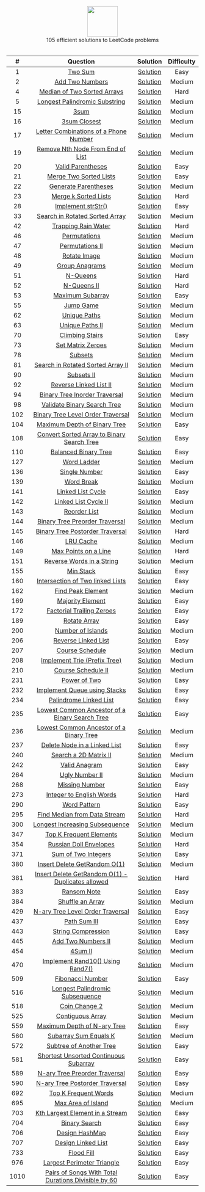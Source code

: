 <p align="center">
  <a href="https://leetcode.com/rodneyshag">
    <img height=80 src="https://leetcode.com/static/webpack_bundles/images/logo-dark.e99485d9b.svg">
  </a>
  <br>105 efficient solutions to LeetCode problems
  <br><br>
</p>


|   ﻿#  |                                                                 Question                                                                 |                                                                          Solution                                                                         | Difficulty |
|:----:|:----------------------------------------------------------------------------------------------------------------------------------------:|:---------------------------------------------------------------------------------------------------------------------------------------------------------:|:----------:|
|   1  | [Two Sum](https://leetcode.com/problems/two-sum)                                                                                         | [Solution](https://github.com/RodneyShag/LeetCode_solutions/blob/master/Solutions/Two%20Sum.md)                                                           |    Easy    |
|   2  | [Add Two Numbers](https://leetcode.com/problems/add-two-numbers)                                                                         | [Solution](https://github.com/RodneyShag/LeetCode_solutions/blob/master/Solutions/Add%20Two%20Numbers.md)                                                 |   Medium   |
|   4  | [Median of Two Sorted Arrays](https://leetcode.com/problems/median-of-two-sorted-arrays)                                                 | [Solution](https://github.com/RodneyShag/LeetCode_solutions/blob/master/Solutions/Median%20of%20Two%20Sorted%20Arrays.md)                                 |    Hard    |
|   5  | [Longest Palindromic Substring](https://leetcode.com/problems/longest-palindromic-substring)                                             | [Solution](https://github.com/RodneyShag/LeetCode_solutions/blob/master/Solutions/Longest%20Palindromic%20Substring.md)                                   |   Medium   |
|  15  | [3sum](https://leetcode.com/problems/3sum)                                                                                               | [Solution](https://github.com/RodneyShag/LeetCode_solutions/blob/master/Solutions/3sum.md)                                                                |   Medium   |
|  16  | [3sum Closest](https://leetcode.com/problems/3sum-closest)                                                                               | [Solution](https://github.com/RodneyShag/LeetCode_solutions/blob/master/Solutions/3sum%20Closest.md)                                                      |   Medium   |
|  17  | [Letter Combinations of a Phone Number](https://leetcode.com/problems/letter-combinations-of-a-phone-number)                             | [Solution](https://github.com/RodneyShag/LeetCode_solutions/blob/master/Solutions/Letter%20Combinations%20of%20a%20Phone%20Number.md)                     |   Medium   |
|  19  | [Remove Nth Node From End of List](https://leetcode.com/problems/remove-nth-node-from-end-of-list)                                       | [Solution](https://github.com/RodneyShag/LeetCode_solutions/blob/master/Solutions/Remove%20Nth%20Node%20From%20End%20of%20List.md)                        |   Medium   |
|  20  | [Valid Parentheses](https://leetcode.com/problems/valid-parentheses)                                                                     | [Solution](https://github.com/RodneyShag/LeetCode_solutions/blob/master/Solutions/Valid%20Parentheses.md)                                                 |    Easy    |
|  21  | [Merge Two Sorted Lists](https://leetcode.com/problems/merge-two-sorted-lists)                                                           | [Solution](https://github.com/RodneyShag/LeetCode_solutions/blob/master/Solutions/Merge%20Two%20Sorted%20Lists.md)                                        |    Easy    |
|  22  | [Generate Parentheses](https://leetcode.com/problems/generate-parentheses)                                                               | [Solution](https://github.com/RodneyShag/LeetCode_solutions/blob/master/Solutions/Generate%20Parentheses.md)                                              |   Medium   |
|  23  | [Merge k Sorted Lists](https://leetcode.com/problems/merge-k-sorted-lists)                                                               | [Solution](https://github.com/RodneyShag/LeetCode_solutions/blob/master/Solutions/Merge%20k%20Sorted%20Lists.md)                                          |    Hard    |
|  28  | [Implement strStr()](https://leetcode.com/problems/implement-strstr)                                                                     | [Solution](https://github.com/RodneyShag/LeetCode_solutions/blob/master/Solutions/Implement%20strStr.md)                                                  |    Easy    |
|  33  | [Search in Rotated Sorted Array](https://leetcode.com/problems/search-in-rotated-sorted-array)                                           | [Solution](https://github.com/RodneyShag/LeetCode_solutions/blob/master/Solutions/Search%20in%20Rotated%20Sorted%20Array.md)                              |   Medium   |
|  42  | [Trapping Rain Water](https://leetcode.com/problems/trapping-rain-water)                                                                 | [Solution](https://github.com/RodneyShag/LeetCode_solutions/blob/master/Solutions/Trapping%20Rain%20Water.md)                                             |    Hard    |
|  46  | [Permutations](https://leetcode.com/problems/permutations)                                                                               | [Solution](https://github.com/RodneyShag/LeetCode_solutions/blob/master/Solutions/Permutations.md)                                                        |   Medium   |
|  47  | [Permutations II](https://leetcode.com/problems/permutations-ii)                                                                         | [Solution](https://github.com/RodneyShag/LeetCode_solutions/blob/master/Solutions/Permutations%20II.md)                                                   |   Medium   |
|  48  | [Rotate Image](https://leetcode.com/problems/rotate-image)                                                                               | [Solution](https://github.com/RodneyShag/LeetCode_solutions/blob/master/Solutions/Rotate%20Image.md)                                                      |   Medium   |
|  49  | [Group Anagrams](https://leetcode.com/problems/group-anagrams)                                                                           | [Solution](https://github.com/RodneyShag/LeetCode_solutions/blob/master/Solutions/Group%20Anagrams.md)                                                    |   Medium   |
|  51  | [N-Queens](https://leetcode.com/problems/n-queens)                                                                                       | [Solution](https://github.com/RodneyShag/LeetCode_solutions/blob/master/Solutions/N-Queens.md)                                                            |    Hard    |
|  52  | [N-Queens II](https://leetcode.com/problems/n-queens-ii)                                                                                 | [Solution](https://github.com/RodneyShag/LeetCode_solutions/blob/master/Solutions/N-Queens%20II.md)                                                       |    Hard    |
|  53  | [Maximum Subarray](https://leetcode.com/problems/maximum-subarray)                                                                       | [Solution](https://github.com/RodneyShag/LeetCode_solutions/blob/master/Solutions/Maximum%20Subarray.md)                                                  |    Easy    |
|  55  | [Jump Game](https://leetcode.com/problems/jump-game)                                                                                     | [Solution](https://github.com/RodneyShag/LeetCode_solutions/blob/master/Solutions/Jump%20Game.md)                                                         |   Medium   |
|  62  | [Unique Paths](https://leetcode.com/problems/unique-paths)                                                                               | [Solution](https://github.com/RodneyShag/LeetCode_solutions/blob/master/Solutions/Unique%20Paths.md)                                                      |   Medium   |
|  63  | [Unique Paths II](https://leetcode.com/problems/unique-paths-ii)                                                                         | [Solution](https://github.com/RodneyShag/LeetCode_solutions/blob/master/Solutions/Unique%20Paths%20II.md)                                                 |   Medium   |
|  70  | [Climbing Stairs](https://leetcode.com/problems/climbing-stairs)                                                                         | [Solution](https://github.com/RodneyShag/LeetCode_solutions/blob/master/Solutions/Climbing%20Stairs.md)                                                   |    Easy    |
|  73  | [Set Matrix Zeroes](https://leetcode.com/problems/set-matrix-zeroes)                                                                     | [Solution](https://github.com/RodneyShag/LeetCode_solutions/blob/master/Solutions/Set%20Matrix%20Zeroes.md)                                               |   Medium   |
|  78  | [Subsets](https://leetcode.com/problems/subsets/)                                                                                        | [Solution](https://github.com/RodneyShag/LeetCode_solutions/blob/master/Solutions/Subsets.md)                                                             |   Medium   |
|  81  | [Search in Rotated Sorted Array II](https://leetcode.com/problems/search-in-rotated-sorted-array-ii)                                     | [Solution](https://github.com/RodneyShag/LeetCode_solutions/blob/master/Solutions/Search%20in%20Rotated%20Sorted%20Array%20II.md)                         |   Medium   |
|  90  | [Subsets II](https://leetcode.com/problems/subsets-ii)                                                                                   | [Solution](https://github.com/RodneyShag/LeetCode_solutions/blob/master/Solutions/Subsets%20II.md)                                                        |   Medium   |
|  92  | [Reverse Linked List II](https://leetcode.com/problems/reverse-linked-list-ii)                                                           | [Solution](https://github.com/RodneyShag/LeetCode_solutions/blob/master/Solutions/Reverse%20Linked%20List%20II.md)                                        |   Medium   |
|  94  | [Binary Tree Inorder Traversal](https://leetcode.com/problems/binary-tree-inorder-traversal)                                             | [Solution](https://github.com/RodneyShag/LeetCode_solutions/blob/master/Solutions/Binary%20Tree%20Inorder%20Traversal.md)                                 |   Medium   |
|  98  | [Validate Binary Search Tree](https://leetcode.com/problems/validate-binary-search-tree)                                                 | [Solution](https://github.com/RodneyShag/LeetCode_solutions/blob/master/Solutions/Validate%20Binary%20Search%20Tree.md)                                   |   Medium   |
|  102 | [Binary Tree Level Order Traversal](https://leetcode.com/problems/binary-tree-level-order-traversal)                                     | [Solution](https://github.com/RodneyShag/LeetCode_solutions/blob/master/Solutions/Binary%20Tree%20Level%20Order%20Traversal.md)                           |   Medium   |
|  104 | [Maximum Depth of Binary Tree](https://leetcode.com/problems/maximum-depth-of-binary-tree)                                               | [Solution](https://github.com/RodneyShag/LeetCode_solutions/blob/master/Solutions/Maximum%20Depth%20of%20Binary%20Tree.md)                                |    Easy    |
|  108 | [Convert Sorted Array to Binary Search Tree](https://leetcode.com/problems/convert-sorted-array-to-binary-search-tree)                   | [Solution](https://github.com/RodneyShag/LeetCode_solutions/blob/master/Solutions/Convert%20Sorted%20Array%20to%20Binary%20Search%20Tree.md)              |    Easy    |
|  110 | [Balanced Binary Tree](https://leetcode.com/problems/balanced-binary-tree)                                                               | [Solution](https://github.com/RodneyShag/LeetCode_solutions/blob/master/Solutions/Balanced%20Binary%20Tree.md)                                            |    Easy    |
|  127 | [Word Ladder](https://leetcode.com/problems/word-ladder)                                                                                 | [Solution](https://github.com/RodneyShag/LeetCode_solutions/blob/master/Solutions/Word%20Ladder.md)                                                       |   Medium   |
|  136 | [Single Number](https://leetcode.com/problems/single-number)                                                                             | [Solution](https://github.com/RodneyShag/LeetCode_solutions/blob/master/Solutions/Single%20Number.md)                                                     |    Easy    |
|  139 | [Word Break](https://leetcode.com/problems/word-break)                                                                                   | [Solution](https://github.com/RodneyShag/LeetCode_solutions/blob/master/Solutions/Word%20Break.md)                                                        |   Medium   |
|  141 | [Linked List Cycle](https://leetcode.com/problems/linked-list-cycle)                                                                     | [Solution](https://github.com/RodneyShag/LeetCode_solutions/blob/master/Solutions/Linked%20List%20Cycle.md)                                               |    Easy    |
|  142 | [Linked List Cycle II](https://leetcode.com/problems/linked-list-cycle-ii)                                                               | [Solution](https://github.com/RodneyShag/LeetCode_solutions/blob/master/Solutions/Linked%20List%20Cycle%20II.md)                                          |   Medium   |
|  143 | [Reorder List](https://leetcode.com/problems/reorder-list)                                                                               | [Solution](https://github.com/RodneyShag/LeetCode_solutions/blob/master/Solutions/Reorder%20List.md)                                                      |   Medium   |
|  144 | [Binary Tree Preorder Traversal](https://leetcode.com/problems/binary-tree-preorder-traversal)                                           | [Solution](https://github.com/RodneyShag/LeetCode_solutions/blob/master/Solutions/Binary%20Tree%20Preorder%20Traversal.md)                                |   Medium   |
|  145 | [Binary Tree Postorder Traversal](https://leetcode.com/problems/binary-tree-postorder-traversal)                                         | [Solution](https://github.com/RodneyShag/LeetCode_solutions/blob/master/Solutions/Binary%20Tree%20Postorder%20Traversal.md)                               |    Hard    |
|  146 | [LRU Cache](https://leetcode.com/problems/lru-cache)                                                                                     | [Solution](https://github.com/RodneyShag/LeetCode_solutions/blob/master/Solutions/LRU%20Cache.md)                                                         |   Medium   |
|  149 | [Max Points on a Line](https://leetcode.com/problems/max-points-on-a-line)                                                               | [Solution](https://github.com/RodneyShag/LeetCode_solutions/blob/master/Solutions/Max%20Points%20on%20a%20Line.md)                                        |    Hard    |
|  151 | [Reverse Words in a String](https://leetcode.com/problems/reverse-words-in-a-string)                                                     | [Solution](https://github.com/RodneyShag/LeetCode_solutions/blob/master/Solutions/Reverse%20Words%20in%20a%20String.md)                                   |   Medium   |
|  155 | [Min Stack](https://leetcode.com/problems/min-stack)                                                                                     | [Solution](https://github.com/RodneyShag/LeetCode_solutions/blob/master/Solutions/Min%20Stack.md)                                                         |    Easy    |
|  160 | [Intersection of Two linked Lists](https://leetcode.com/problems/intersection-of-two-linked-lists)                                       | [Solution](https://github.com/RodneyShag/LeetCode_solutions/blob/master/Solutions/Intersection%20of%20Two%20linked%20Lists.md)                            |    Easy    |
|  162 | [Find Peak Element](https://leetcode.com/problems/find-peak-element)                                                                     | [Solution](https://github.com/RodneyShag/LeetCode_solutions/blob/master/Solutions/Find%20Peak%20Element.md)                                               |   Medium   |
|  169 | [Majority Element](https://leetcode.com/problems/majority-element)                                                                       | [Solution](https://github.com/RodneyShag/LeetCode_solutions/blob/master/Solutions/Majority%20Element.md)                                                  |    Easy    |
|  172 | [Factorial Trailing Zeroes](https://leetcode.com/problems/factorial-trailing-zeroes)                                                     | [Solution](https://github.com/RodneyShag/LeetCode_solutions/blob/master/Solutions/Factorial%20Trailing%20Zeroes.md)                                       |    Easy    |
|  189 | [Rotate Array](https://leetcode.com/problems/rotate-array)                                                                               | [Solution](https://github.com/RodneyShag/LeetCode_solutions/blob/master/Solutions/Rotate%20Array.md)                                                      |    Easy    |
|  200 | [Number of Islands](https://leetcode.com/problems/number-of-islands)                                                                     | [Solution](https://github.com/RodneyShag/LeetCode_solutions/blob/master/Solutions/Number%20of%20Islands.md)                                               |   Medium   |
|  206 | [Reverse Linked List](https://leetcode.com/problems/reverse-linked-list)                                                                 | [Solution](https://github.com/RodneyShag/LeetCode_solutions/blob/master/Solutions/Reverse%20Linked%20List.md)                                             |    Easy    |
|  207 | [Course Schedule](https://leetcode.com/problems/course-schedule)                                                                         | [Solution](https://github.com/RodneyShag/LeetCode_solutions/blob/master/Solutions/Course%20Schedule.md)                                                   |   Medium   |
|  208 | [Implement Trie (Prefix Tree)](https://leetcode.com/problems/implement-trie-prefix-tree)                                                 | [Solution](https://github.com/RodneyShag/LeetCode_solutions/blob/master/Solutions/Implement%20Trie%20(Prefix%20Tree).md)                                  |   Medium   |
|  210 | [Course Schedule II](https://leetcode.com/problems/course-schedule-ii)                                                                   | [Solution](https://github.com/RodneyShag/LeetCode_solutions/blob/master/Solutions/Course%20Schedule%20II.md)                                              |   Medium   |
|  231 | [Power of Two](https://leetcode.com/problems/power-of-two)                                                                               | [Solution](https://github.com/RodneyShag/LeetCode_solutions/blob/master/Solutions/Power%20of%20Two.md)                                                    |    Easy    |
|  232 | [Implement Queue using Stacks](https://leetcode.com/problems/implement-queue-using-stacks)                                               | [Solution](https://github.com/RodneyShag/LeetCode_solutions/blob/master/Solutions/Implement%20Queue%20using%20Stacks.md)                                  |    Easy    |
|  234 | [Palindrome Linked List](https://leetcode.com/problems/palindrome-linked-list)                                                           | [Solution](https://github.com/RodneyShag/LeetCode_solutions/blob/master/Solutions/Palindrome%20Linked%20List.md)                                          |    Easy    |
|  235 | [Lowest Common Ancestor of a Binary Search Tree](https://leetcode.com/problems/lowest-common-ancestor-of-a-binary-search-tree)           | [Solution](https://github.com/RodneyShag/LeetCode_solutions/blob/master/Solutions/Lowest%20Common%20Ancestor%20of%20a%20Binary%20Search%20Tree.md)        |    Easy    |
|  236 | [Lowest Common Ancestor of a Binary Tree](https://leetcode.com/problems/lowest-common-ancestor-of-a-binary-tree)                         | [Solution](https://github.com/RodneyShag/LeetCode_solutions/blob/master/Solutions/Lowest%20Common%20Ancestor%20of%20a%20Binary%20Tree.md)                 |   Medium   |
|  237 | [Delete Node in a Linked List](https://leetcode.com/problems/delete-node-in-a-linked-list)                                               | [Solution](https://github.com/RodneyShag/LeetCode_solutions/blob/master/Solutions/Delete%20Node%20in%20a%20Linked%20List.md)                              |    Easy    |
|  240 | [Search a 2D Matrix II](https://leetcode.com/problems/search-a-2d-matrix-ii)                                                             | [Solution](https://github.com/RodneyShag/LeetCode_solutions/blob/master/Solutions/Search%20a%202D%20Matrix%20II.md)                                       |   Medium   |
|  242 | [Valid Anagram](https://leetcode.com/problems/valid-anagram)                                                                             | [Solution](https://github.com/RodneyShag/LeetCode_solutions/blob/master/Solutions/Valid%20Anagram.md)                                                     |    Easy    |
|  264 | [Ugly Number II](https://leetcode.com/problems/ugly-number-ii)                                                                           | [Solution](https://github.com/RodneyShag/LeetCode_solutions/blob/master/Solutions/Ugly%20Number%20II.md)                                                  |   Medium   |
|  268 | [Missing Number](https://leetcode.com/problems/missing-number)                                                                           | [Solution](https://github.com/RodneyShag/LeetCode_solutions/blob/master/Solutions/Missing%20Number.md)                                                    |    Easy    |
|  273 | [Integer to English Words](https://leetcode.com/problems/integer-to-english-words)                                                       | [Solution](https://github.com/RodneyShag/LeetCode_solutions/blob/master/Solutions/Integer%20to%20English%20Words.md)                                      |    Hard    |
|  290 | [Word Pattern](https://leetcode.com/problems/word-pattern)                                                                               | [Solution](https://github.com/RodneyShag/LeetCode_solutions/blob/master/Solutions/Word%20Pattern.md)                                                      |    Easy    |
|  295 | [Find Median from Data Stream](https://leetcode.com/problems/find-median-from-data-stream)                                               | [Solution](https://github.com/RodneyShag/LeetCode_solutions/blob/master/Solutions/Find%20Median%20from%20Data%20Stream.md)                                |    Hard    |
|  300 | [Longest Increasing Subsequence](https://leetcode.com/problems/longest-increasing-subsequence)                                           | [Solution](https://github.com/RodneyShag/LeetCode_solutions/blob/master/Solutions/Longest%20Increasing%20Subsequence.md)                                  |   Medium   |
|  347 | [Top K Frequent Elements](https://leetcode.com/problems/top-k-frequent-elements)                                                         | [Solution](https://github.com/RodneyShag/LeetCode_solutions/blob/master/Solutions/Top%20K%20Frequent%20Elements.md)                                       |   Medium   |
|  354 | [Russian Doll Envelopes](https://leetcode.com/problems/russian-doll-envelopes)                                                           | [Solution](https://github.com/RodneyShag/LeetCode_solutions/blob/master/Solutions/Russian%20Doll%20Envelopes.md)                                          |    Hard    |
|  371 | [Sum of Two Integers](https://leetcode.com/problems/sum-of-two-integers)                                                                 | [Solution](https://github.com/RodneyShag/LeetCode_solutions/blob/master/Solutions/Sum%20of%20Two%20Integers.md)                                           |    Easy    |
|  380 | [Insert Delete GetRandom O(1)](https://leetcode.com/problems/insert-delete-getrandom-o1)                                                 | [Solution](https://github.com/RodneyShag/LeetCode_solutions/blob/master/Solutions/Insert%20Delete%20GetRandom%20O%281%29.md)                              |   Medium   |
|  381 | [Insert Delete GetRandom O(1) - Duplicates allowed](https://leetcode.com/problems/insert-delete-getrandom-o1-duplicates-allowed)         | [Solution](https://github.com/RodneyShag/LeetCode_solutions/blob/master/Solutions/Insert%20Delete%20GetRandom%20O%281%29%20-%20Duplicates%20allowed.md)   |    Hard    |
|  383 | [Ransom Note](https://leetcode.com/problems/ransom-note)                                                                                 | [Solution](https://github.com/RodneyShag/LeetCode_solutions/blob/master/Solutions/Ransom%20Note.md)                                                       |    Easy    |
|  384 | [Shuffle an Array](https://leetcode.com/problems/shuffle-an-array)                                                                       | [Solution](https://github.com/RodneyShag/LeetCode_solutions/blob/master/Solutions/Shuffle%20an%20Array.md)                                                |   Medium   |
|  429 | [N-ary Tree Level Order Traversal](https://leetcode.com/problems/n-ary-tree-level-order-traversal)                                       | [Solution](https://github.com/RodneyShag/LeetCode_solutions/blob/master/Solutions/N-ary%20Tree%20Level%20Order%20Traversal.md)                            |    Easy    |
|  437 | [Path Sum III](https://leetcode.com/problems/path-sum-iii)                                                                               | [Solution](https://github.com/RodneyShag/LeetCode_solutions/blob/master/Solutions/Path%20Sum%20III.md)                                                    |    Easy    |
|  443 | [String Compression](https://leetcode.com/problems/string-compression)                                                                   | [Solution](https://github.com/RodneyShag/LeetCode_solutions/blob/master/Solutions/String%20Compression.md)                                                |    Easy    |
|  445 | [Add Two Numbers II](https://leetcode.com/problems/add-two-numbers-ii)                                                                   | [Solution](https://github.com/RodneyShag/LeetCode_solutions/blob/master/Solutions/Add%20Two%20Numbers%20II.md)                                            |   Medium   |
|  454 | [4Sum II](https://leetcode.com/problems/4sum-ii)                                                                                         | [Solution](https://github.com/RodneyShag/LeetCode_solutions/blob/master/Solutions/4Sum%20II.md)                                                           |   Medium   |
|  470 | [Implement Rand10() Using Rand7()](https://leetcode.com/problems/implement-rand10-using-rand7)                                           | [Solution](https://github.com/RodneyShag/LeetCode_solutions/blob/master/Solutions/Implement%20Rand10()%20Using%20Rand7().md)                              |   Medium   |
|  509 | [Fibonacci Number](https://leetcode.com/problems/fibonacci-number)                                                                       | [Solution](https://github.com/RodneyShag/LeetCode_solutions/blob/master/Solutions/Fibonacci%20Number.md)                                                  |    Easy    |
|  516 | [Longest Palindromic Subsequence](https://leetcode.com/problems/longest-palindromic-subsequence)                                         | [Solution](https://github.com/RodneyShag/LeetCode_solutions/blob/master/Solutions/Longest%20Palindromic%20Subsequence.md)                                 |   Medium   |
|  518 | [Coin Change 2](https://leetcode.com/problems/coin-change-2)                                                                             | [Solution](https://github.com/RodneyShag/LeetCode_solutions/blob/master/Solutions/Coin%20Change%202.md)                                                   |   Medium   |
|  525 | [Contiguous Array](https://leetcode.com/problems/contiguous-array)                                                                       | [Solution](https://github.com/RodneyShag/LeetCode_solutions/blob/master/Solutions/Contiguous%20Array.md)                                                  |   Medium   |
|  559 | [Maximum Depth of N-ary Tree](https://leetcode.com/problems/maximum-depth-of-n-ary-tree)                                                 | [Solution](https://github.com/RodneyShag/LeetCode_solutions/blob/master/Solutions/Maximum%20Depth%20of%20N-ary%20Tree.md)                                 |    Easy    |
|  560 | [Subarray Sum Equals K](https://leetcode.com/problems/subarray-sum-equals-k)                                                             | [Solution](https://github.com/RodneyShag/LeetCode_solutions/blob/master/Solutions/Subarray%20Sum%20Equals%20K.md)                                         |   Medium   |
|  572 | [Subtree of Another Tree](https://leetcode.com/problems/subtree-of-another-tree)                                                         | [Solution](https://github.com/RodneyShag/LeetCode_solutions/blob/master/Solutions/Subtree%20of%20Another%20Tree.md)                                       |    Easy    |
|  581 | [Shortest Unsorted Continuous Subarray](https://leetcode.com/problems/shortest-unsorted-continuous-subarray)                             | [Solution](https://github.com/RodneyShag/LeetCode_solutions/blob/master/Solutions/Shortest%20Unsorted%20Continuous%20Subarray.md)                         |    Easy    |
|  589 | [N-ary Tree Preorder Traversal](https://leetcode.com/problems/n-ary-tree-preorder-traversal)                                             | [Solution](https://github.com/RodneyShag/LeetCode_solutions/blob/master/Solutions/N-ary%20Tree%20Preorder%20Traversal.md)                                 |    Easy    |
|  590 | [N-ary Tree Postorder Traversal](https://leetcode.com/problems/n-ary-tree-postorder-traversal)                                           | [Solution](https://github.com/RodneyShag/LeetCode_solutions/blob/master/Solutions/N-ary%20Tree%20Postorder%20Traversal.md)                                |    Easy    |
|  692 | [Top K Frequent Words](https://leetcode.com/problems/top-k-frequent-words)                                                               | [Solution](https://github.com/RodneyShag/LeetCode_solutions/blob/master/Solutions/Top%20K%20Frequent%20Words.md)                                          |   Medium   |
|  695 | [Max Area of Island](https://leetcode.com/problems/max-area-of-island)                                                                   | [Solution](https://github.com/RodneyShag/LeetCode_solutions/blob/master/Solutions/Max%20Area%20of%20Island.md)                                            |   Medium   |
|  703 | [Kth Largest Element in a Stream](https://leetcode.com/problems/kth-largest-element-in-a-stream)                                         | [Solution](https://github.com/RodneyShag/LeetCode_solutions/blob/master/Solutions/Kth%20Largest%20Element%20in%20a%20Stream.md)                           |    Easy    |
|  704 | [Binary Search](https://leetcode.com/problems/binary-search)                                                                             | [Solution](https://github.com/RodneyShag/LeetCode_solutions/blob/master/Solutions/Binary%20Search.md)                                                     |    Easy    |
|  706 | [Design HashMap](https://leetcode.com/problems/design-hashmap)                                                                           | [Solution](https://github.com/RodneyShag/LeetCode_solutions/blob/master/Solutions/Design%20HashMap.md)                                                    |    Easy    |
|  707 | [Design Linked List](https://leetcode.com/problems/design-linked-list)                                                                   | [Solution](https://github.com/RodneyShag/LeetCode_solutions/blob/master/Solutions/Design%20Linked%20List.md)                                              |    Easy    |
|  733 | [Flood Fill](https://leetcode.com/problems/flood-fill)                                                                                   | [Solution](https://github.com/RodneyShag/LeetCode_solutions/blob/master/Solutions/Flood%20Fill.md)                                                        |    Easy    |
|  976 | [Largest Perimeter Triangle](https://leetcode.com/problems/largest-perimeter-triangle)                                                   | [Solution](https://github.com/RodneyShag/LeetCode_solutions/blob/master/Solutions/Largest%20Perimeter%20Triangle.md)                                      |    Easy    |
| 1010 | [Pairs of Songs With Total Durations Divisible by 60](https://leetcode.com/problems/pairs-of-songs-with-total-durations-divisible-by-60) | [Solution](https://github.com/RodneyShag/LeetCode_solutions/blob/master/Solutions/Pairs%20of%20Songs%20With%20Total%20Durations%20Divisible%20by%2060.md) |    Easy    |
